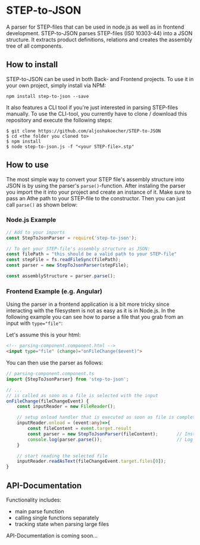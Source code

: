 # STEP-to-JSON
A parser for STEP-files that can be used in node.js as well as in frontend development. STEP-to-JSON parses STEP-files (IS0 10303-44) into a JSON structure. It extracts product definitions, relations and creates the assembly tree of all components.

## How to install
STEP-to-JSON can be used in both Back- and Frontend projects. To use it in your own project, simply install via NPM:
```
npm install step-to-json --save
```

It also features a CLI tool if you're just interested in parsing STEP-files manually. To use the CLI-tool, you currently have to clone / download this repository and execute the following steps:

```
$ git clone https://github.com/aljoshakoecher/STEP-to-JSON
$ cd <the folder you cloned to>
$ npm install
$ node step-to-json.js -f "<your STEP-file>.stp"
```

## How to use
The most simple way to convert your STEP file's assembly structure into JSON is by using the parser's `parse()`-function. After instaling the parser you import the it into your project and create an instance of it. Make sure to pass an Athe path to your STEP-file to the constructor. Then you can just call `parse()` as shown below:

### Node.js Example

```javascript
// Add to your imports
const StepToJsonParser = require('step-to-json');

// To get your STEP-file's assembly structure as JSON:
const filePath = "this should be a valid path to your STEP-file"
const stepFile = fs.readFileSync(filePath);
const parser = new StepToJsonParser(stepFile);

const assemblyStructure = parser.parse();
```

### Frontend Example (e.g. Angular)
Using the parser in a frontend application is a bit more tricky since interacting with the filesystem is not as easy as it is in Node.js. In the following example you can see how to parse a file that you grab from an input with `type="file"`:

Let's assume this is your html:
```html
<!-- parsing-component.component.html -->
<input type="file" (change)="onFileChange($event)">
```

You can then use the parser as follows:
```ts
// parsing-component.component.ts
import {StepToJsonParser} from 'step-to-json';

// ...
// is called as soon as a file is selected with the input
onFileChange(fileChangeEvent) {
    const inputReader = new FileReader();

    // setup onload handler that is executed as soon as file is completely loaded
    inputReader.onload = (event:any)=>{
        const fileContent = event.target.result
        const parser = new StepToJsonParser(fileContent);       // Instantiate parser with file
        console.log(parser.parse());                            // Log parser output
    }

    // start reading the selected file
    inputReader.readAsText(fileChangeEvent.target.files[0]);
}
```


## API-Documentation
Functionality includes:
- main parse function
- calling single functions separately
- tracking state when parsing large files

API-Documentation is coming soon...
